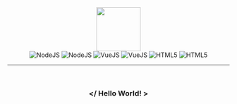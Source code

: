 <div id="header" align="center">
  <img src="https://media.giphy.com/media/M9gbBd9nbDrOTu1Mqx/giphy.gif" width="100"/>
</div>
<div id="badges" align="center">
    <img src="https://img.shields.io/badge/Javascript-brown?style=logoColor=white" alt="NodeJS"/>
    <img src="https://img.shields.io/badge/Node-JS-brightgreen?style=logoColor=white" alt="NodeJS"/>
    <img src="https://img.shields.io/badge/Vue-JS-orange" alt="VueJS"/>
    <img src="https://img.shields.io/badge/Quasar-Framework-blue?style=logoColor=white" alt="VueJS"/>
    <img src="https://img.shields.io/badge/HTML-5-red?style=logoColor=white" alt="HTML5"/>
    <img src="https://img.shields.io/badge/CSS-3-yellow?style=logoColor=white" alt="HTML5"/>
</div>

<hr/>

<br/>
<div align="center">

### </ Hello World! >

</div>
